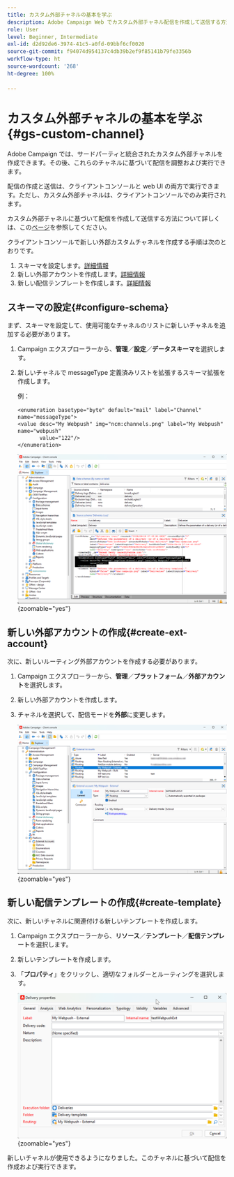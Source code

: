 ```yaml
---
title: カスタム外部チャネルの基本を学ぶ
description: Adobe Campaign Web でカスタム外部チャネル配信を作成して送信する方法を説明します
role: User
level: Beginner, Intermediate
exl-id: d2d92de6-3974-41c5-a0fd-09bbf6cf0020
source-git-commit: f94074d954137c4db39b2ef9f85141b79fe3356b
workflow-type: ht
source-wordcount: '268'
ht-degree: 100%

---
```


# カスタム外部チャネルの基本を学ぶ {#gs-custom-channel}

Adobe Campaign では、サードパーティと統合されたカスタム外部チャネルを作成できます。その後、これらのチャネルに基づいて配信を調整および実行できます。

配信の作成と送信は、クライアントコンソールと web UI の両方で実行できます。ただし、カスタム外部チャネルは、クライアントコンソールでのみ実行されます。

カスタム外部チャネルに基づいて配信を作成して送信する方法について詳しくは、この[ページ](https://experienceleague.adobe.com/docs/campaign-web/v8/msg/gs-custom-channel.html?lang=ja)を参照してください。

クライアントコンソールで新しい外部カスタムチャネルを作成する手順は次のとおりです。

1. スキーマを設定します。[詳細情報](#configure-schema)
1. 新しい外部アカウントを作成します。[詳細情報](#create-ext-account)
1. 新しい配信テンプレートを作成します。[詳細情報](#create-template)

## スキーマの設定{#configure-schema}

まず、スキーマを設定して、使用可能なチャネルのリストに新しいチャネルを追加する必要があります。

1. Campaign エクスプローラーから、**管理**／**設定**／**データスキーマ**&#x200B;を選択します。

1. 新しいチャネルで messageType 定義済みリストを拡張するスキーマ拡張を作成します。

   例：

   ```
   <enumeration basetype="byte" default="mail" label="Channel" name="messageType">
   <value desc="My Webpush" img="ncm:channels.png" label="My Webpush" name="webpush"
          value="122"/>
   </enumeration>
   ```

   ![](assets/cus-schema.png){zoomable="yes"}

## 新しい外部アカウントの作成{#create-ext-account}

次に、新しいルーティング外部アカウントを作成する必要があります。

1. Campaign エクスプローラーから、**管理**／**プラットフォーム**／**外部アカウント**&#x200B;を選択します。

1. 新しい外部アカウントを作成します。

1. チャネルを選択して、配信モードを&#x200B;**外部**&#x200B;に変更します。

   ![](assets/cus-ext-account.png){zoomable="yes"}

## 新しい配信テンプレートの作成{#create-template}

次に、新しいチャネルに関連付ける新しいテンプレートを作成します。

1. Campaign エクスプローラーから、**リソース**／**テンプレート**／**配信テンプレート**&#x200B;を選択します。

1. 新しいテンプレートを作成します。

1. 「**プロパティ**」をクリックし、適切なフォルダーとルーティングを選択します。

   ![](assets/cus-template.png){zoomable="yes"}

新しいチャネルが使用できるようになりました。このチャネルに基づいて配信を作成および実行できます。
